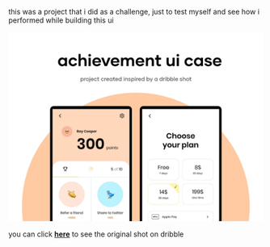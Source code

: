 this was a project that i did as a challenge, just to test myself and see how i performed while building this ui

![demo of the app](https://github.com/emkis/archievement-ui-case/blob/master/.github/app-demo.jpg?raw=true)

you can click **[here](https://dribbble.com/shots/7038586-Achievement-UI-case)** to see the original shot on dribble
